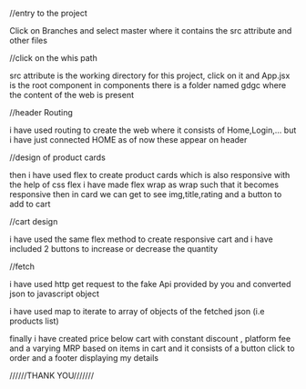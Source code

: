 //entry to the project

Click on Branches and select master where it contains the src attribute and other files

//click on the whis path

src attribute is the working directory for this project, click on it and App.jsx is the root component
in components there is a folder named gdgc where the content of the web is present

//header Routing

i have used routing to create the web where it consists of Home,Login,... but i have just connected HOME as of now
these appear on header 

//design of product cards

then i have used flex to create product cards which is also responsive with the help of css flex
i have made flex wrap as wrap such that it becomes responsive
then in card we can get to see img,title,rating and a button to add to cart

//cart design

i have used the same flex method to create responsive cart and i have included 2 buttons to increase or decrease the quantity

//fetch

i have used http get request to the fake Api provided by you and converted json to javascript object

i have used map to iterate to array of objects of the fetched json (i.e products list)

finally i have created price below cart with constant discount , platform fee and a varying MRP based on items in cart
and it consists of a button click to order and a footer displaying my details 

//////THANK YOU///////
